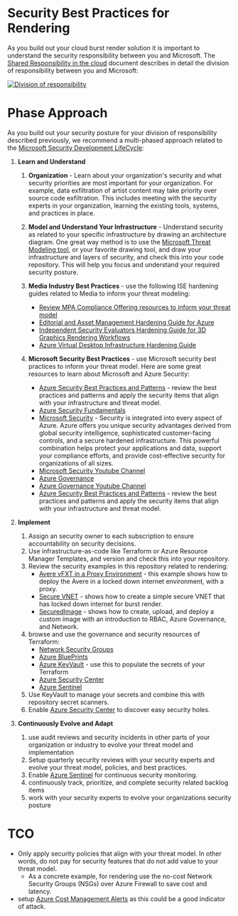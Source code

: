 # Security Best Practices for Rendering

As you build out your cloud burst render solution it is important to understand the security responsibility between you and Microsoft.  The [Shared Responsibility in the cloud](https://docs.microsoft.com/en-us/azure/security/fundamentals/shared-responsibility) document describes in detail the division of responsibility between you and Microsoft:

[![Division of responsibility](https://docs.microsoft.com/en-us/azure/security/fundamentals/media/shared-responsibility/shared-responsibility.png)](https://docs.microsoft.com/en-us/azure/security/fundamentals/shared-responsibility#division-of-responsibility)

# Phase Approach

As you build out your security posture for your division of responsibility described previously, we recommend a multi-phased approach related to the [Microsoft Security Development LifeCycle](https://www.microsoft.com/en-us/securityengineering/sdl):

1. **Learn and Understand**
    1. **Organization** - Learn about your organization's security and what security priorities are most important for your organization.  For example, data exfiltration of artist content may take priority over source code exfiltration.  This includes meeting with the security experts in your organization, learning the existing tools, systems, and practices in place.

    1. **Model and Understand Your Infrastructure** - Understand security as related to your specific infrastructure by drawing an architecture diagram.  One great way method is to use the [Microsoft Threat Modeling tool](https://docs.microsoft.com/en-us/azure/security/develop/threat-modeling-tool), or your favorite drawing tool, and draw your infrastructure and layers of security, and check this into your code repository.  This will help you focus and understand your required security posture.  

    1. **Media Industry Best Practices** - use the following ISE hardening guides related to Media to inform your threat modeling:
        * [Review MPA Compliance Offering resources to inform your threat model](https://docs.microsoft.com/en-us/azure/compliance/offerings/offering-mpa)
        * [Editorial and Asset Management Hardening Guide for Azure](https://azure.microsoft.com/mediahandler/files/resourcefiles/editorial-and-asset-management-hardening-guide-for-azure/Editorial_and_Asset_Management_Workflows_Hardening_Guide_for_Azure.pdf)
        * [Independent Security Evaluators Hardening Guide for 3D Graphics Rendering Workflows](https://azure.microsoft.com/mediahandler/files/resourcefiles/azure-media-hardening-guide-for-3d-graphics-rendering/ise-azure-rendering-hardening_guide.pdf)
        * [Azure Virtual Desktop Infrastructure Hardening Guide](https://azure.microsoft.com/en-us/resources/azure-virtual-desktop-infrastructure-hardening-guide/)
    
    1. **Microsoft Security Best Practices** - use Microsoft security best practices to inform your threat model.  Here are some great resources to learn about Microsoft and Azure Security:
        * [Azure Security Best Practices and Patterns](https://docs.microsoft.com/en-us/azure/security/fundamentals/best-practices-and-patterns) - review the best practices and patterns and apply the security items that align with your infrastructure and threat model.
        * [Azure Security Fundamentals](https://docs.microsoft.com/en-us/azure/security/fundamentals/)
        * [Microsoft Security](https://docs.microsoft.com/en-us/azure/security/) - Security is integrated into every aspect of Azure. Azure offers you unique security advantages derived from global security intelligence, sophisticated customer-facing controls, and a secure hardened infrastructure. This powerful combination helps protect your applications and data, support your compliance efforts, and provide cost-effective security for organizations of all sizes. 
        * [Microsoft Security Youtube Channel](https://www.youtube.com/c/MicrosoftSecurity/videos)
        * [Azure Governance](https://docs.microsoft.com/en-us/azure/governance/)
        * [Azure Governance Youtube Channel](https://www.youtube.com/channel/UCZZ3-oMrVI5ssheMzaWC4uQ/videos)
        * [Azure Security Best Practices and Patterns](https://docs.microsoft.com/en-us/azure/security/fundamentals/best-practices-and-patterns) - review the best practices and patterns and apply the security items that align with your infrastructure and threat model.

1. **Implement**
    1. Assign an security owner to each subscription to ensure accountability on security decisions.
    1. Use infrastructure-as-code like Terraform or Azure Resource Manager Templates, and version and check this into your repository.
    1. Review the security examples in this repository related to rendering:
        * [Avere vFXT in a Proxy Environment](../vfxt/proxy) - this example shows how to deploy the Avere in a locked down internet environment, with a proxy.
        * [Secure VNET](../securevnet) - shows how to create a simple secure VNET that has locked down internet for burst render.
        * [SecuredImage](../securedimage) - shows how to create, upload, and deploy a custom image with an introduction to RBAC, Azure Governance, and Network.
    1. browse and use the governance and security resources of Terraform:
        * [Network Security Groups](https://registry.terraform.io/providers/hashicorp/azurerm/latest/docs/resources/network_security_group)
        * [Azure BluePrints](https://registry.terraform.io/providers/hashicorp/azurerm/latest/docs/resources/blueprint_assignment)
        * [Azure KeyVault](https://registry.terraform.io/providers/hashicorp/azurerm/latest/docs/resources/key_vault) - use this to populate the secrets of your Terraform
        * [Azure Security Center](https://registry.terraform.io/providers/hashicorp/azurerm/latest/docs/resources/advanced_threat_protection)
        * [Azure Sentinel](https://registry.terraform.io/providers/hashicorp/azurerm/latest/docs/resources/advanced_threat_protection)
    1. Use KeyVault to manage your secrets and combine this with repository secret scanners.
    1. Enable [Azure Security Center](https://azure.microsoft.com/en-us/services/security-center/) to discover easy security holes.

1. **Continuously Evolve and Adapt**
    1. use audit reviews and security incidents in other parts of your organization or industry to evolve your threat model and implementation
    1. Setup quarterly security reviews with your security experts and evolve your threat model, policies, and best practices.
    1. Enable [Azure Sentinel](https://azure.microsoft.com/en-us/services/azure-sentinel/) for continuous security monitoring.
    1. continuously track, prioritize, and complete security related backlog items
    1. work with your security experts to evolve your organizations security posture

# TCO
* Only apply security policies that align with your threat model.  In other words, do not pay for security features that do not add value to your threat model.
    * As a concrete example, for rendering use the no-cost Network Security Groups (NSGs) over Azure Firewall to save cost and latency.
* setup [Azure Cost Management Alerts](https://docs.microsoft.com/en-us/azure/cost-management-billing/cost-management-billing-overview) as this could be a good indicator of attack.
